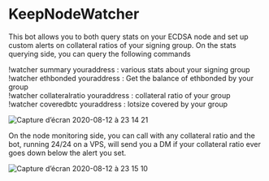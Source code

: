 # KeepNodeWatcher

This bot allows you to both query stats on your ECDSA node and set up custom alerts on collateral ratios of your signing group. 
On the stats querying side, you can query the following commands 

!watcher summary youraddress : various stats about your signing group \
!watcher ethbonded youraddress : Get the balance of ethbonded by your group \
!watcher collateralratio youraddress : collateral ratio of your group \
!watcher coveredbtc youraddress : lotsize covered by your group 

![Capture d’écran 2020-08-12 à 23 14 21](https://user-images.githubusercontent.com/64177189/90090248-88e29080-dcf1-11ea-8c17-4a5f967c6043.png)

On the node monitoring side, you can call with any collateral ratio and the bot, running 24/24 on a VPS, will send you a DM if your collateral ratio ever goes down below the alert you set.

![Capture d’écran 2020-08-12 à 23 15 10](https://user-images.githubusercontent.com/64177189/90090276-9bf56080-dcf1-11ea-812b-e5c151f0fe4e.png)
